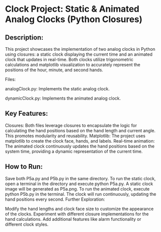# Clock Project: Static & Animated Analog Clocks (Python Closures)

## Description: 

This project showcases the implementation of two analog clocks in Python using closures: a static clock displaying the current time and an animated clock that updates in real-time. Both clocks utilize trigonometric calculations and matplotlib visualization to accurately represent the positions of the hour, minute, and second hands.

Files:

analogClock.py: Implements the static analog clock.

dynamicClock.py: Implements the animated analog clock.
## Key Features:

Closures: Both files leverage closures to encapsulate the logic for calculating the hand positions based on the hand length and current angle. This promotes modularity and reusability.
Matplotlib: The project uses matplotlib to create the clock face, hands, and labels.
Real-time animation: The animated clock continuously updates the hand positions based on the system time, providing a dynamic representation of the current time.

## How to Run:

Save both P5a.py and P5b.py in the same directory.
To run the static clock, open a terminal in the directory and execute python P5a.py. A static clock image will be generated as P5a.png.
To run the animated clock, execute python P5b.py in the terminal. The clock will run continuously, updating the hand positions every second.
Further Exploration:

Modify the hand lengths and clock face size to customize the appearance of the clocks.
Experiment with different closure implementations for the hand calculations.
Add additional features like alarm functionality or different clock styles.
